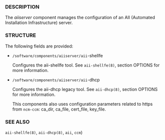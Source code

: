 ### DESCRIPTION

The _aiiserver_ component manages the configuration of an AII
(Automated Installation Infrastructure) server.

### STRUCTURE

The following fields are provided:

- `/software/components/aiiserver/aii`-shellfe

    Configures the aii-shellfe tool. See `aii-shellfe(8)`, section
    OPTIONS for more information.

- `/software/components/aiiserver/aii`-dhcp

    Configures the aii-dhcp legacy tool. See `aii-dhcp(8)`, section
    OPTIONS for more information.

    This components also uses configuration parameters related to https from `ncm-ccm`: ca\_dir, ca\_file, cert\_file, key\_file.

### SEE ALSO

`aii-shellfe(8)`, `aii-dhcp(8)`, `aii`, `ccm`)
